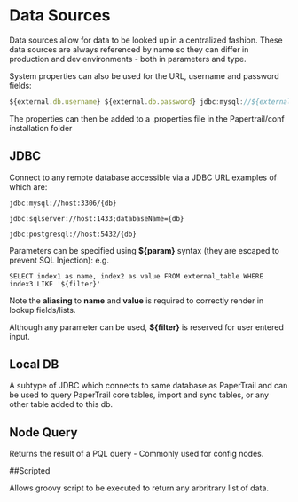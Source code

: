 # Data Sources

Data sources allow for data to be looked up in a centralized fashion. These data sources are always referenced by name so they can differ in production and dev environments - both in parameters and type.

System properties can also be used for the URL, username and password
fields:
 

```javascript
${external.db.username} ${external.db.password} jdbc:mysql://${external.db.host}/`{.ini}
```

The properties can then be added to a .properties file in the Papertrail/conf installation folder

## JDBC

Connect to any remote database accessible via a JDBC URL examples of
which are:

`jdbc:mysql://host:3306/{db}`

`jdbc:sqlserver://host:1433;databaseName={db}`

`jdbc:postgresql://host:5432/{db}`

Parameters can be specified using **\${param}** syntax (they are
escaped to prevent SQL Injection):
 e.g.

`SELECT index1 as name, index2 as value FROM external_table WHERE index3 LIKE '${filter}'`

Note the **aliasing** to **name** and **value** is required to
correctly render in lookup fields/lists.

Although any parameter can be used, **\${filter}** is reserved for user
entered input.


## Local DB


A subtype of JDBC which connects to same database as PaperTrail and can be used
to query PaperTrail core tables, import and sync tables, or any other
table added to this db.
  

## Node Query

Returns the result of a PQL query - Commonly used for config nodes.
  

##Scripted

 Allows groovy script to be executed to return any arbritrary list of
data.
  

